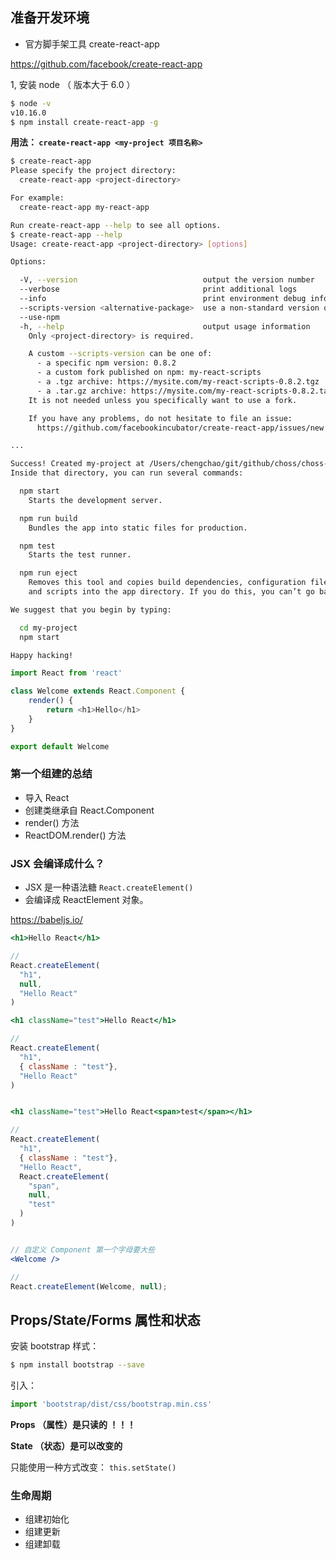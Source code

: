 

## 准备开发环境

- 官方脚手架工具 create-react-app

https://github.com/facebook/create-react-app

1, 安装 node （ 版本大于 6.0 ）

```bash
$ node -v
v10.16.0
$ npm install create-react-app -g
```


**用法： `create-react-app <my-project 项目名称>`**

```bash
$ create-react-app
Please specify the project directory:
  create-react-app <project-directory>

For example:
  create-react-app my-react-app

Run create-react-app --help to see all options.
$ create-react-app --help
Usage: create-react-app <project-directory> [options]

Options:

  -V, --version                            output the version number
  --verbose                                print additional logs
  --info                                   print environment debug info
  --scripts-version <alternative-package>  use a non-standard version of react-scripts
  --use-npm
  -h, --help                               output usage information
    Only <project-directory> is required.

    A custom --scripts-version can be one of:
      - a specific npm version: 0.8.2
      - a custom fork published on npm: my-react-scripts
      - a .tgz archive: https://mysite.com/my-react-scripts-0.8.2.tgz
      - a .tar.gz archive: https://mysite.com/my-react-scripts-0.8.2.tar.gz
    It is not needed unless you specifically want to use a fork.

    If you have any problems, do not hesitate to file an issue:
      https://github.com/facebookincubator/create-react-app/issues/new

...

Success! Created my-project at /Users/chengchao/git/github/choss/choss-webportal-v0/my-project
Inside that directory, you can run several commands:

  npm start
    Starts the development server.

  npm run build
    Bundles the app into static files for production.

  npm test
    Starts the test runner.

  npm run eject
    Removes this tool and copies build dependencies, configuration files
    and scripts into the app directory. If you do this, you can’t go back!

We suggest that you begin by typing:

  cd my-project
  npm start

Happy hacking!

```



```js
import React from 'react'

class Welcome extends React.Component {
    render() {
        return <h1>Hello</h1>
    }
}

export default Welcome
```

### 第一个组建的总结

- 导入 React
- 创建类继承自 React.Component
- render() 方法
- ReactDOM.render() 方法


### JSX 会编译成什么？

- JSX 是一种语法糖 `React.createElement()`
- 会编译成 ReactElement 对象。

https://babeljs.io/


```jsx
<h1>Hello React</h1>

// 
React.createElement(
  "h1",
  null,
  "Hello React"
)

<h1 className="test">Hello React</h1>

// 
React.createElement(
  "h1",
  { className : "test"},
  "Hello React"
)


<h1 className="test">Hello React<span>test</span></h1>

// 
React.createElement(
  "h1",
  { className : "test"},
  "Hello React",
  React.createElement(
    "span",
    null,
    "test"
  )
)


// 自定义 Component 第一个字母要大些
<Welcome />

//
React.createElement(Welcome, null);

```


## Props/State/Forms 属性和状态

安装 bootstrap 样式：

```bash
$ npm install bootstrap --save
```

引入：

```jsx
import 'bootstrap/dist/css/bootstrap.min.css'
```


**Props （属性）是只读的 ！！！**

**State （状态）是可以改变的**

只能使用一种方式改变： `this.setState()` 

### 生命周期

- 组建初始化
- 组建更新
- 组建卸载

